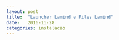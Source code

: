 ```yaml
---
layout: post
title:  "Launcher Lamind e Files Lamind"
date:   2016-11-28
categories: instalacao
---
```

<!--
# Introdução
O script Launcher_Lamind foi criado com o objetivo de automatizar o download de
arquivos em cada maquina. Deve ser executado no usuário comum. O Launcher deve
estar presente em cada máquina no diretorio home/lamind , onde este será o
diretorio padrão dos arquivos de 'Files_Lamind.tar'. Para a primeria execução é
necessario executar o comando 'chmod a+x  Laucher_Lamind.sh'.
O arquivo compactado Files_Lamind.tar irá possuir os arquivos a serem baixados e
será autmaticamente extraido pelo script 'Launcher_Lamind' na pasta
'Files_Lamind'.
Atualmente o programa Launcher_Lamind encotra-se na versao 2.3 e o Files_Lamind
encontra-se em constante mudança.

# Links para download
 - [Launcher_Lamind](http://ufpr-lamind.github.io/files/Launcher_Lamind.jl)
 - [Files_Lamind](https://ufpr-lamind.github.io/files/Files_Lamind.tar)
-->
